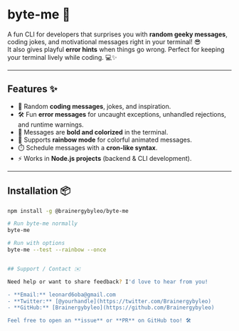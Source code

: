# byte-me 🚀

A fun CLI for developers that surprises you with **random geeky messages**, coding jokes, and motivational messages right in your terminal! 😎  
It also gives playful **error hints** when things go wrong. Perfect for keeping your terminal lively while coding. 💻✨

---

## Features ✨

- 🎯 Random **coding messages**, jokes, and inspiration.
- 🛠️ Fun **error messages** for uncaught exceptions, unhandled rejections, and runtime warnings.
- 🌈 Messages are **bold and colorized** in the terminal.
- 🌟 Supports **rainbow mode** for colorful animated messages.
- ⏱️ Schedule messages with a **cron-like syntax**.
- ⚡ Works in **Node.js projects** (backend & CLI development).

---

## Installation 📦

```bash
npm install -g @brainergybyleo/byte-me

# Run byte-me normally
byte-me

# Run with options
byte-me --test --rainbow --once


## Support / Contact ✉️

Need help or want to share feedback? I'd love to hear from you!

- **Email:** leonard6oba@gmail.com
- **Twitter:** [@yourhandle](https://twitter.com/Brainergybyleo)
- **GitHub:** [Brainergybyleo](https://github.com/Brainergybyleo)

Feel free to open an **issue** or **PR** on GitHub too! 🛠️
```
